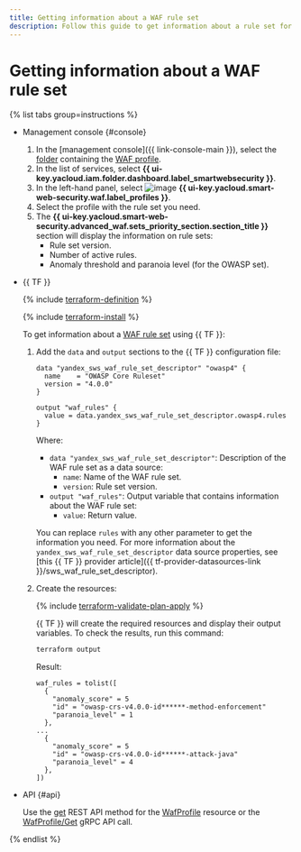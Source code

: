 ```yaml
---
title: Getting information about a WAF rule set
description: Follow this guide to get information about a rule set for a WAF profile.
---
```


# Getting information about a WAF rule set

{% list tabs group=instructions %}

- Management console {#console}

  1. In the [management console]({{ link-console-main }}), select the [folder](../../resource-manager/concepts/resources-hierarchy.md#folder) containing the [WAF profile](../concepts/waf.md).
  1. In the list of services, select **{{ ui-key.yacloud.iam.folder.dashboard.label_smartwebsecurity }}**.
  1. In the left-hand panel, select ![image](../../_assets/smartwebsecurity/waf.svg) **{{ ui-key.yacloud.smart-web-security.waf.label_profiles }}**.
  1. Select the profile with the rule set you need.
  1. The **{{ ui-key.yacloud.smart-web-security.advanced_waf.sets_priority_section.section_title }}** section will display the information on rule sets:
     * Rule set version.
     * Number of active rules.
     * Anomaly threshold and paranoia level (for the OWASP set).

- {{ TF }}

  {% include [terraform-definition](../../_tutorials/_tutorials_includes/terraform-definition.md) %}

  {% include [terraform-install](../../_includes/terraform-install.md) %}

  To get information about a [WAF rule set](../concepts/waf.md#rules-set) using {{ TF }}:

  1. Add the `data` and `output` sections to the {{ TF }} configuration file:

      ```hcl
      data "yandex_sws_waf_rule_set_descriptor" "owasp4" {
        name    = "OWASP Core Ruleset"
        version = "4.0.0"
      }

      output "waf_rules" {
        value = data.yandex_sws_waf_rule_set_descriptor.owasp4.rules
      }
      ```

      Where:

      * `data "yandex_sws_waf_rule_set_descriptor"`: Description of the WAF rule set as a data source:
        * `name`: Name of the WAF rule set.
        * `version`: Rule set version.
      * `output "waf_rules"`: Output variable that contains information about the WAF rule set:
        * `value`: Return value.

      You can replace `rules` with any other parameter to get the information you need. For more information about the `yandex_sws_waf_rule_set_descriptor` data source properties, see [this {{ TF }} provider article]({{ tf-provider-datasources-link }}/sws_waf_rule_set_descriptor).

  1. Create the resources:

      {% include [terraform-validate-plan-apply](../../_tutorials/_tutorials_includes/terraform-validate-plan-apply.md) %}

      {{ TF }} will create the required resources and display their output variables. To check the results, run this command:

      ```bash
      terraform output
      ```

      Result:

      ```text
      waf_rules = tolist([
        {
          "anomaly_score" = 5
          "id" = "owasp-crs-v4.0.0-id******-method-enforcement"
          "paranoia_level" = 1
        },
      ...
        {
          "anomaly_score" = 5
          "id" = "owasp-crs-v4.0.0-id******-attack-java"
          "paranoia_level" = 4
        },
      ])
      ```

- API {#api}

  Use the [get](../waf/api-ref/WafProfile/get.md) REST API method for the [WafProfile](../waf/api-ref/WafProfile/) resource or the [WafProfile/Get](../waf/api-ref/grpc/WafProfile/get.md) gRPC API call.

{% endlist %}